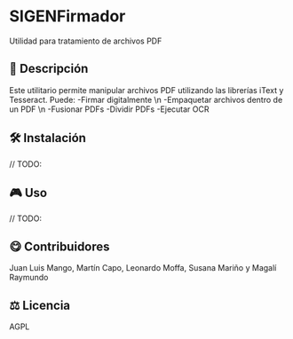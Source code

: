 # SIGENFirmador
Utilidad para tratamiento de archivos PDF

## 📄 Descripción

Este utilitario permite manipular archivos PDF utilizando las librerías iText y Tesseract.
Puede:
-Firmar digitalmente \n
-Empaquetar archivos dentro de un PDF \n
-Fusionar PDFs
-Dividir PDFs
-Ejecutar OCR

## 🛠 Instalación

// TODO:

## 🎮 Uso 

// TODO:

## 😋 Contribuidores
Juan Luis Mango, Martín Capo, Leonardo Moffa, Susana Mariño y Magalí Raymundo


## ⚖️ Licencia

AGPL
